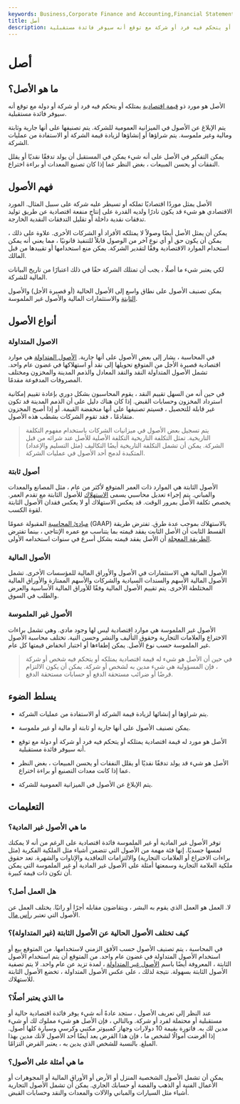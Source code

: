 ```yaml
---
keywords: Business,Corporate Finance and Accounting,Financial Statements
title: أصل
description: الأصل هو مورد ذو قيمة اقتصادية يمتلكه أو يتحكم فيه فرد أو شركة مع توقع أنه سيوفر فائدة مستقبلية.
---
```


# أصل
## ما هو الأصل؟

الأصل هو مورد ذو [قيمة اقتصادية](/economic-value) يمتلكه أو يتحكم فيه فرد أو شركة أو دولة مع توقع أنه سيوفر فائدة مستقبلية.

يتم الإبلاغ عن الأصول في الميزانية العمومية للشركة. يتم تصنيفها على أنها جارية وثابتة ومالية وغير ملموسة. يتم شراؤها أو إنشاؤها لزيادة قيمة الشركة أو الاستفادة من عمليات الشركة.

يمكن التفكير في الأصل على أنه شيء يمكن في المستقبل أن يولد تدفقًا نقديًا أو يقلل النفقات أو يحسن المبيعات ، بغض النظر عما إذا كان تصنيع المعدات أو براءة اختراع.

## فهم الأصول

الأصل يمثل موردًا اقتصاديًا تملكه أو تسيطر عليه شركة على سبيل المثال. المورد الاقتصادي هو شيء قد يكون نادرًا ولديه القدرة على إنتاج منفعة اقتصادية عن طريق توليد تدفقات نقدية داخلة أو تقليل التدفقات النقدية الخارجة.

يمكن أن يمثل الأصل أيضًا وصولاً لا يمتلكه الأفراد أو الشركات الأخرى. علاوة على ذلك ، يمكن أن يكون حق أو أي نوع آخر من الوصول قابلاً للتنفيذ قانونيًا ، مما يعني أنه يمكن استخدام الموارد الاقتصادية وفقًا لتقدير الشركة. يمكن منع استخدامها أو تقييدها من قبل المالك.

لكي يعتبر شيء ما أصلًا ، يجب أن تمتلك الشركة حقًا في ذلك اعتبارًا من تاريخ البيانات المالية للشركة.

يمكن تصنيف الأصول على نطاق واسع إلى الأصول الحالية (أو قصيرة الأجل) والأصول [الثابتة](/fixedasset) والاستثمارات المالية والأصول غير الملموسة.

## أنواع الأصول

### الاصول المتداولة

في المحاسبة ، يشار إلى بعض الأصول على أنها جارية. [الأصول المتداولة](/currentassets) هي موارد اقتصادية قصيرة الأجل من المتوقع تحويلها إلى نقد أو استهلاكها في غضون عام واحد. تشمل الأصول المتداولة النقد والنقد المعادل والذمم المدينة والمخزون ومختلف المصروفات المدفوعة مقدمًا.

في حين أنه من السهل تقييم النقد ، يقوم المحاسبون بشكل دوري بإعادة تقييم إمكانية استرداد المخزون وحسابات القبض. إذا كان هناك دليل على أن الذمم المدينة قد تكون غير قابلة للتحصيل ، فسيتم تصنيفها على أنها منخفضة القيمة. أو إذا أصبح المخزون متقادمًا ، فقد تقوم الشركات بشطب هذه الأصول.

> يتم تسجيل بعض الأصول في ميزانيات الشركات باستخدام مفهوم التكلفة التاريخية. تمثل التكلفة التاريخية التكلفة الأصلية للأصل عند شرائه من قبل الشركة. يمكن أن تشمل التكلفة التاريخية أيضًا التكاليف (مثل التسليم والإعداد) المتكبدة لدمج أحد الأصول في عمليات الشركة.

>

### أصول ثابتة

الأصول الثابتة هي الموارد ذات العمر المتوقع لأكثر من عام ، مثل المصانع والمعدات والمباني. يتم إجراء تعديل محاسبي يسمى [الاستهلاك](/depreciation) للأصول الثابتة مع تقدم العمر. يخصص تكلفة الأصل بمرور الوقت. قد يعكس الاستهلاك أو لا يعكس فقدان الأصول الثابتة لقوة الكسب.

[مبادئ المحاسبة](/gaap) المقبولة عمومًا (GAAP) بالاستهلاك بموجب عدة طرق. تفترض طريقة القسط الثابت أن الأصل الثابت يفقد قيمته بما يتناسب مع عمره الإنتاجي ، بينما تفترض [الطريقة المعجلة](/accelerateddepreciation) أن الأصل يفقد قيمته بشكل أسرع في سنوات استخدامه الأولى.

### الأصول المالية

الأصول المالية هي الاستثمارات في الأصول والأوراق المالية للمؤسسات الأخرى. تشمل الأصول المالية الأسهم والسندات السيادية والشركات والأسهم الممتازة والأوراق المالية المختلطة الأخرى. يتم تقييم الأصول المالية وفقًا للأوراق المالية الأساسية والعرض والطلب في السوق.

### الأصول غير الملموسة

الأصول غير الملموسة هي موارد اقتصادية ليس لها وجود مادي. وهي تشمل براءات الاختراع والعلامات التجارية وحقوق التأليف والنشر وحسن النية. تختلف محاسبة الأصول غير الملموسة حسب نوع الأصل. يمكن إطفاءها أو اختبار انخفاض قيمتها كل عام.

> في حين أن الأصل هو شيء له قيمة اقتصادية يمتلكه أو يتحكم فيه شخص أو شركة ، فإن المسؤولية هي شيء مدين به لشخص أو شركة. يمكن أن يكون الالتزام قرضًا أو ضرائب مستحقة الدفع أو حسابات مستحقة الدفع.

>

## يسلط الضوء

- يتم شراؤها أو إنشائها لزيادة قيمة الشركة أو الاستفادة من عمليات الشركة.

- يمكن تصنيف الأصول على أنها جارية أو ثابتة أو مالية أو غير ملموسة.

- الأصل هو مورد له قيمة اقتصادية يمتلكه أو يتحكم فيه فرد أو شركة أو دولة مع توقع أنه سيوفر فائدة مستقبلية.

- الأصل هو شيء قد يولد تدفقًا نقديًا أو يقلل النفقات أو يحسن المبيعات ، بغض النظر عما إذا كانت معدات التصنيع أو براءة اختراع.

- يتم الإبلاغ عن الأصول في الميزانية العمومية للشركة.

## التعليمات

### ما هي الأصول غير المادية؟

توفر الأصول غير المادية أو غير الملموسة فائدة اقتصادية على الرغم من أنه لا يمكنك لمسها جسديًا. إنها فئة مهمة من الأصول التي تتضمن أشياء مثل الملكية الفكرية (مثل براءات الاختراع أو العلامات التجارية) والالتزامات التعاقدية والإتاوات والشهرة. تعد حقوق ملكية العلامة التجارية وسمعتها أمثلة على الأصول غير المادية أو غير الملموسة التي يمكن أن تكون ذات قيمة كبيرة.

### هل العمل أصل؟

لا. العمل هو العمل الذي يقوم به البشر ، ويتقاضون مقابله أجرًا أو راتبًا. يختلف العمل عن الأصول التي تعتبر [رأس مال](/capital).

### كيف تختلف الأصول الحالية عن الأصول الثابتة (غير المتداولة)؟

في المحاسبة ، يتم تصنيف الأصول حسب الأفق الزمني لاستخدامها. من المتوقع بيع أو استخدام الأصول المتداولة في غضون عام واحد. من المتوقع أن يتم استخدام الأصول الثابتة ، المعروفة أيضًا باسم [الأصول غير المتداولة](/noncurrent-assets) ، لمدة تزيد عن عام واحد. لا يتم تصفية الأصول الثابتة بسهولة. نتيجة لذلك ، على عكس الأصول المتداولة ، تخضع الأصول الثابتة للاستهلاك.

### ما الذي يعتبر أصلًا؟

عند النظر إلى تعريف الأصول ، ستجد عادةً أنه شيء يوفر فائدة اقتصادية حالية أو مستقبلية أو محتملة لفرد أو شركة. وبالتالي ، فإن الأصل هو شيء مملوك لك أو شيء مدين لك به. فاتورة بقيمة 10 دولارات وجهاز كمبيوتر مكتبي وكرسي وسيارة كلها أصول. إذا أقرضت أموالًا لشخص ما ، فإن هذا القرض يعد أيضًا أحد الأصول لأنك مدين بهذا المبلغ. بالنسبة للشخص الذي يدين به ، يعتبر القرض التزامًا.

### ما هي أمثلة على الأصول؟

يمكن أن تشمل الأصول الشخصية المنزل أو الأرض أو الأوراق المالية أو المجوهرات أو الأعمال الفنية أو الذهب والفضة أو حسابك الجاري. يمكن أن تشمل الأصول التجارية أشياء مثل السيارات والمباني والآلات والمعدات والنقد وحسابات القبض.


